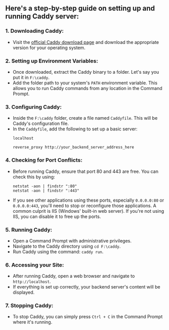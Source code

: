 ## Here's a step-by-step guide on setting up and running Caddy server:

### 1. Downloading Caddy:
- Visit the [official Caddy download page](https://caddyserver.com/download) and download the appropriate version for your operating system.
  
### 2. Setting up Environment Variables:
- Once downloaded, extract the Caddy binary to a folder. Let's say you put it in `F:\caddy`.
- Add the folder path to your system's `PATH` environment variable. This allows you to run Caddy commands from any location in the Command Prompt.

### 3. Configuring Caddy:
- Inside the `F:\caddy` folder, create a file named `Caddyfile`. This will be Caddy's configuration file.
- In the `Caddyfile`, add the following to set up a basic server:
  ```
  localhost

  reverse_proxy http://your_backend_server_address_here
  ```

### 4. Checking for Port Conflicts:
- Before running Caddy, ensure that port 80 and 443 are free. You can check this by using:
  ```
  netstat -aon | findstr ":80"
  netstat -aon | findstr ":443"
  ```
- If you see other applications using these ports, especially `0.0.0.0:80` or `0.0.0.0:443`, you'll need to stop or reconfigure those applications. A common culprit is IIS (Windows' built-in web server). If you're not using IIS, you can disable it to free up the ports.

### 5. Running Caddy:
- Open a Command Prompt with administrative privileges.
- Navigate to the Caddy directory using `cd F:\caddy`.
- Run Caddy using the command: `caddy run`.

### 6. Accessing your Site:
- After running Caddy, open a web browser and navigate to `http://localhost`.
- If everything is set up correctly, your backend server's content will be displayed.

### 7. Stopping Caddy:
- To stop Caddy, you can simply press `Ctrl + C` in the Command Prompt where it's running.
